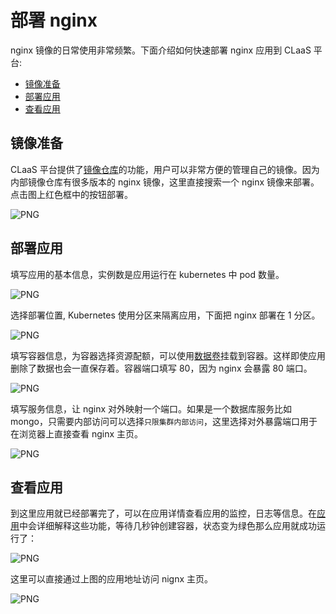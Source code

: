 # 部署 nginx

nginx 镜像的日常使用非常频繁。下面介绍如何快速部署 nginx 应用到 CLaaS 平台:

- [镜像准备](#镜像准备)
- [部署应用](#部署应用)
- [查看应用](#查看应用)

## 镜像准备
CLaaS 平台提供了[镜像仓库](../image/README.md)的功能，用户可以非常方便的管理自己的镜像。因为内部镜像仓库有很多版本的 nginx 镜像，这里直接搜索一个 nginx 镜像来部署。点击图上红色框中的按钮部署。

![PNG](../images/getstarted-nginx-image.png)

## 部署应用
填写应用的基本信息，实例数是应用运行在 kubernetes 中 pod 数量。

![PNG](../images/getstarted-basic-info.png)

选择部署位置, Kubernetes 使用分区来隔离应用，下面把 nginx 部署在 1 分区。

![PNG](../images/getstarted-deploy-place.png)

填写容器信息，为容器选择资源配额，可以使用[数据卷](../storage/README.md)挂载到容器。这样即使应用删除了数据也会一直保存着。容器端口填写 80，因为 nginx 会暴露 80 端口。

![PNG](../images/getstarted-contain-info.png)

填写服务信息，让 nginx 对外映射一个端口。如果是一个数据库服务比如 mongo，只需要内部访问可以选择`只限集群内部访问`，这里选择对外暴露端口用于在浏览器上直接查看 nginx 主页。

![PNG](../images/getstarted-service-info.png)

## 查看应用

到这里应用就已经部署完了，可以在应用详情查看应用的监控，日志等信息。在[应用](../app/README.md)中会详细解释这些功能，等待几秒钟创建容器，状态变为绿色那么应用就成功运行了：

![PNG](../images/getstarted-app.png)

这里可以直接通过上图的应用地址访问 nignx 主页。

![PNG](../images/getstarted-nginx.png)
